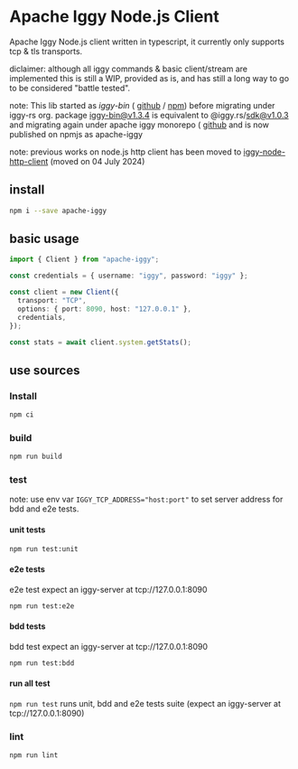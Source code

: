 # Apache Iggy Node.js Client

Apache Iggy Node.js client written in typescript, it currently only supports tcp & tls transports.

diclaimer: although all iggy commands & basic client/stream are implemented this is still a WIP, provided as is, and has still a long way to go to be considered "battle tested".

note: This lib started as _iggy-bin_ ( [github](https://github.com/T1B0/iggy-bin) / [npm](https://www.npmjs.com/package/iggy-bin)) before migrating under iggy-rs org. package iggy-bin@v1.3.4 is equivalent to @iggy.rs/sdk@v1.0.3 and migrating again under apache iggy monorepo ( [github](https://github.com/apache/iggy/tree/master/foreign/node) and is now published on npmjs as apache-iggy

note: previous works on node.js http client has been moved to [iggy-node-http-client](<https://github.com/iggy-rs/iggy-node-http-client>) (moved on 04 July 2024)

## install

```bash
npm i --save apache-iggy
```

## basic usage

```ts
import { Client } from "apache-iggy";

const credentials = { username: "iggy", password: "iggy" };

const client = new Client({
  transport: "TCP",
  options: { port: 8090, host: "127.0.0.1" },
  credentials,
});

const stats = await client.system.getStats();
```

## use sources

### Install

```bash
npm ci
```

### build

```bash
npm run build
```

### test

note: use env var `IGGY_TCP_ADDRESS="host:port"` to set server address for bdd and e2e tests.

#### unit tests

```bash
npm run test:unit
```

#### e2e tests

e2e test expect an iggy-server at tcp://127.0.0.1:8090

```bash
npm run test:e2e
```

#### bdd tests

bdd test expect an iggy-server at tcp://127.0.0.1:8090

```bash
npm run test:bdd
```

#### run all test

`npm run test` runs unit, bdd and e2e tests suite (expect an iggy-server at tcp://127.0.0.1:8090)

### lint

```bash
npm run lint
```
